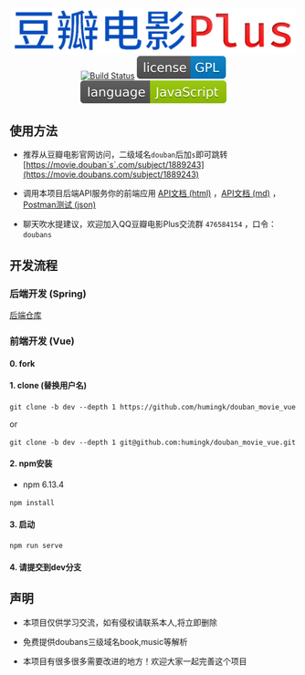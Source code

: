 <div align="center">
<img src="./public/image/logo.png" width="500"/>
</div>
<div align="center">
<a target="_blank" href="https://travis-ci.org/humingk/douban_movie_vue"><img src="https://travis-ci.org/humingk/douban_movie_vue.svg?branch=master" alt="Build Status"></a>
<img src="./image/license-GPL-blue.svg">
<img src="./image/language-JavaScript-green.svg">
</div>


## 使用方法

- 推荐从豆瓣电影官网访问，二级域名`douban`后加`s`即可跳转 [https://movie.douban`s`.com/subject/1889243](https://movie.doubans.com/subject/1889243)


- 调用本项目后端API服务你的前端应用 [API文档 (html)](https://api.doubans.com) ，[API文档 (md)](https://github.com/humingk/douban_movie_plus/blob/master/doc/api/AllInOne.md) ，[Postman测试 (json)](https://github.com/humingk/douban_movie_plus/blob/master/doc/api/postman.json)


- 聊天吹水提建议，欢迎加入QQ豆瓣电影Plus交流群 `476584154` ，口令：`doubans`

## 开发流程

### 后端开发 (Spring)

[后端仓库](https://github.com/humingk/douban_movie_plus)

### 前端开发 (Vue)

#### 0. fork

#### 1. clone (替换用户名)

`git clone -b dev --depth 1 https://github.com/humingk/douban_movie_vue`

or

`git clone -b dev --depth 1 git@github.com:humingk/douban_movie_vue.git`

#### 2. npm安装

- npm 6.13.4

`npm install`

#### 3. 启动

`npm run serve`

#### 4. 请提交到**dev**分支

## 声明

- 本项目仅供学习交流，如有侵权请联系本人,将立即删除

- 免费提供doubans三级域名book,music等解析

- 本项目有很多很多需要改进的地方！欢迎大家一起完善这个项目